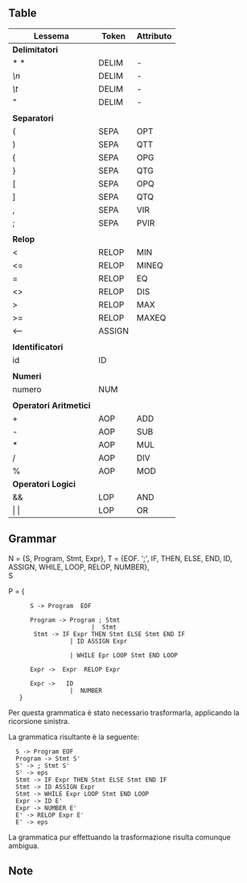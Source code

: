 ## Table

|Lessema|Token|Attributo|
|------|------|---------|
|**Delimitatori**|
|* *|DELIM|-|
|*\n*|DELIM|-|
|*\t*|DELIM|-|
|*"*|DELIM|-|
||||
|**Separatori**|
|(|SEPA|OPT|
|)|SEPA|QTT|
|{|SEPA|OPG|
|}|SEPA|QTG|
|[|SEPA|OPQ|
|]|SEPA|QTQ|
|,|SEPA|VIR|
|;|SEPA|PVIR|
||||
|**Relop**|
|<|RELOP|MIN|
|<=|RELOP|MINEQ|
|=|RELOP|EQ|
|<>|RELOP|DIS|
|>|RELOP|MAX|
|>=|RELOP|MAXEQ|
|<--|ASSIGN|
||||
|**Identificatori**|
|id|ID|
||||
|**Numeri**|
|numero|NUM|
||||
|**Operatori Aritmetici**|
|+|AOP|ADD|
|-|AOP|SUB|
|*|AOP|MUL|
|/|AOP|DIV|
|%|AOP|MOD|
|**Operatori Logici**|
|&&|LOP|AND|
|\| \||LOP|OR|


## Grammar

 N = {S, Program, Stmt, Expr},
 T = {EOF. ';', IF, THEN, ELSE, END, ID, ASSIGN, WHILE, LOOP, RELOP, NUMBER},  
 S

 P = {

          S -> Program  EOF

          Program -> Program ; Stmt
                           |  Stmt
           Stmt -> IF Expr THEN Stmt ELSE Stmt END IF
                     | ID ASSIGN Expr

                     | WHILE Epr LOOP Stmt END LOOP

          Expr ->  Expr  RELOP Expr

          Expr ->   ID
                     |  NUMBER
       }

Per questa grammatica è stato necessario trasformarla, applicando la ricorsione sinistra.

La grammatica risultante è la seguente:

      S -> Program EOF
      Program -> Stmt S'
      S' -> ; Stmt S'
      S' -> eps
      Stmt -> IF Expr THEN Stmt ELSE Stmt END IF
      Stmt -> ID ASSIGN Expr
      Stmt -> WHILE Expr LOOP Stmt END LOOP
      Expr -> ID E'
      Expr -> NUMBER E'
      E' -> RELOP Expr E'
      E' -> eps

La grammatica pur effettuando la trasformazione risulta comunque ambigua.

## Note

